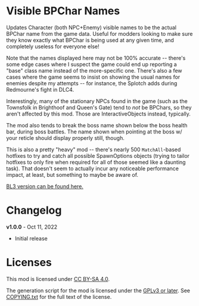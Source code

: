 Visible BPChar Names
====================

Updates Character (both NPC+Enemy) visible names to be the actual
BPChar name from the game data.  Useful for modders looking to make
sure they know exactly what BPChar is being used at any given time,
and completely useless for everyone else!

Note that the names displayed here may not be 100% accurate -- there's
some edge cases where I suspect the game could end up reporting a "base"
class name instead of the more-specific one.  There's also a few cases
where the game seems to insist on showing the usual names for enemies
despite my attempts -- for instance, the Splotch adds during Redmourne's
fight in DLC4.

Interestingly, many of the stationary NPCs found in the game (such as the
Townsfolk in Brighthoof and Queen's Gate) tend to *not* be BPChars, so
they aren't affected by this mod.  Those are InteractiveObjects instead,
typically.

The mod also tends to break the boss name shown below the boss health
bar, during boss battles.  The name shown when pointing at the boss w/
your reticle should display properly still, though.

This is also a pretty "heavy" mod -- there's nearly 500 `MatchAll`-based
hotfixes to try and catch all possible SpawnOptions objects (trying to
tailor hotfixes to only fire when required for all of those seemed
like a daunting task).  That doesn't seem to actually incur any
noticeable performance impact, at least, but something to maybe be
aware of.

[BL3 version can be found here.](https://github.com/BLCM/bl3mods/wiki/Visible%20BPChar%20Names)

Changelog
=========

**v1.0.0** - Oct 11, 2022
 * Initial release
 
Licenses
========

This mod is licensed under [CC BY-SA 4.0](https://creativecommons.org/licenses/by-sa/4.0/).

The generation script for the mod is licensed under the
[GPLv3 or later](https://www.gnu.org/licenses/quick-guide-gplv3.html).
See [COPYING.txt](../../COPYING.txt) for the full text of the license.

